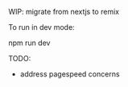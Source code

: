 WIP: migrate from nextjs to remix

To run in dev mode:

npm run dev

TODO:

- address pagespeed concerns
